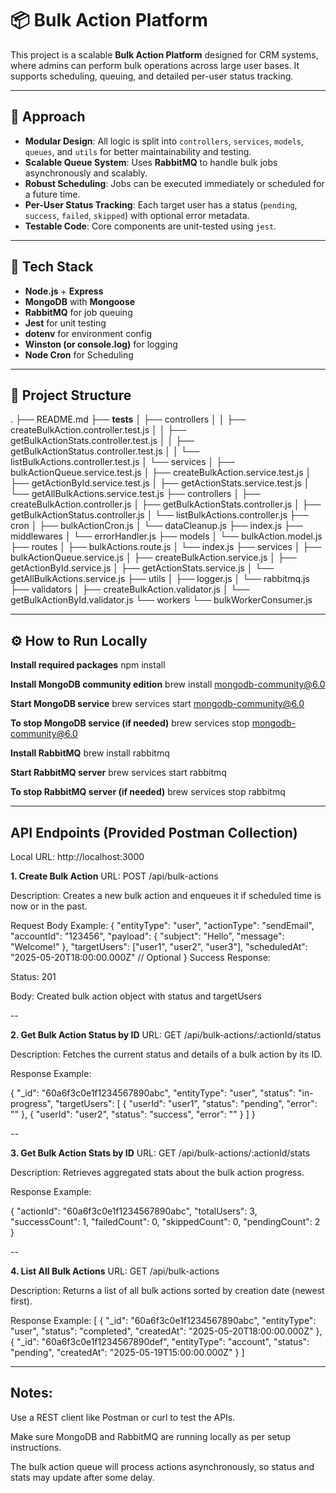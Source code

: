 # 📦 Bulk Action Platform

This project is a scalable **Bulk Action Platform** designed for CRM systems, where admins can perform bulk operations across large user bases. It supports scheduling, queuing, and detailed per-user status tracking.

------------------------------------------------------------------------

## 🧠 Approach

- **Modular Design**: All logic is split into `controllers`, `services`, `models`, `queues`, and `utils` for better maintainability and testing.
- **Scalable Queue System**: Uses **RabbitMQ** to handle bulk jobs asynchronously and scalably.
- **Robust Scheduling**: Jobs can be executed immediately or scheduled for a future time.
- **Per-User Status Tracking**: Each target user has a status (`pending`, `success`, `failed`, `skipped`) with optional error metadata.
- **Testable Code**: Core components are unit-tested using `jest`.

------------------------------------------------------------------------

## 🧰 Tech Stack

- **Node.js** + **Express**
- **MongoDB** with **Mongoose**
- **RabbitMQ** for job queuing
- **Jest** for unit testing
- **dotenv** for environment config
- **Winston (or console.log)** for logging
- **Node Cron** for Scheduling

------------------------------------------------------------------------

## 📁 Project Structure
.
├── README.md
├── __tests__
│   ├── controllers
│   │   ├── createBulkAction.controller.test.js
│   │   ├── getBulkActionStats.controller.test.js
│   │   ├── getBulkActionStatus.controller.test.js
│   │   └── listBulkActions.controller.test.js
│   └── services
│       ├── bulkActionQueue.service.test.js
│       ├── createBulkAction.service.test.js
│       ├── getActionById.service.test.js
│       ├── getActionStats.service.test.js
│       └── getAllBulkActions.service.test.js
├── controllers
│   ├── createBulkAction.controller.js
│   ├── getBulkActionStats.controller.js
│   ├── getBulkActionStatus.controller.js
│   └── listBulkActions.controller.js
├── cron
│   ├── bulkActionCron.js
│   └── dataCleanup.js
├── index.js
├── middlewares
│   └── errorHandler.js
├── models
│   └── bulkAction.model.js
├── routes
│   ├── bulkActions.route.js
│   └── index.js
├── services
│   ├── bulkActionQueue.service.js
│   ├── createBulkAction.service.js
│   ├── getActionById.service.js
│   ├── getActionStats.service.js
│   └── getAllBulkActions.service.js
├── utils
│   ├── logger.js
│   └── rabbitmq.js
├── validators
│   ├── createBulkAction.validator.js
│   └── getBulkActionById.validator.js
└── workers
    └── bulkWorkerConsumer.js


------------------------------------------------------------------------

## ⚙️ How to Run Locally

**Install required packages**
npm install

**Install MongoDB community edition**
brew install mongodb-community@6.0

**Start MongoDB service**
brew services start mongodb-community@6.0

**To stop MongoDB service (if needed)**
brew services stop mongodb-community@6.0

**Install RabbitMQ**
brew install rabbitmq

**Start RabbitMQ server**
brew services start rabbitmq

**To stop RabbitMQ server (if needed)**
brew services stop rabbitmq

------------------------------------------------------------------------

## API Endpoints (Provided Postman Collection)
Local URL: http://localhost:3000

**1. Create Bulk Action**
URL: POST /api/bulk-actions

Description: Creates a new bulk action and enqueues it if scheduled time is now or in the past.

Request Body Example:
{
  "entityType": "user",
  "actionType": "sendEmail",
  "accountId": "123456",
  "payload": { "subject": "Hello", "message": "Welcome!" },
  "targetUsers": ["user1", "user2", "user3"],
  "scheduledAt": "2025-05-20T18:00:00.000Z"  // Optional
}
Success Response:

Status: 201

Body: Created bulk action object with status and targetUsers


--

**2. Get Bulk Action Status by ID**
URL: GET /api/bulk-actions/:actionId/status

Description: Fetches the current status and details of a bulk action by its ID.

Response Example:

{
  "_id": "60a6f3c0e1f1234567890abc",
  "entityType": "user",
  "status": "in-progress",
  "targetUsers": [
    { "userId": "user1", "status": "pending", "error": "" },
    { "userId": "user2", "status": "success", "error": "" }
  ]
}

--

**3. Get Bulk Action Stats by ID**
URL: GET /api/bulk-actions/:actionId/stats

Description: Retrieves aggregated stats about the bulk action progress.

Response Example:

{
  "actionId": "60a6f3c0e1f1234567890abc",
  "totalUsers": 3,
  "successCount": 1,
  "failedCount": 0,
  "skippedCount": 0,
  "pendingCount": 2
}


--

**4. List All Bulk Actions**
URL: GET /api/bulk-actions

Description: Returns a list of all bulk actions sorted by creation date (newest first).

Response Example:
[
  {
    "_id": "60a6f3c0e1f1234567890abc",
    "entityType": "user",
    "status": "completed",
    "createdAt": "2025-05-20T18:00:00.000Z"
  },
  {
    "_id": "60a6f3c0e1f1234567890def",
    "entityType": "account",
    "status": "pending",
    "createdAt": "2025-05-19T15:00:00.000Z"
  }
]


----------------------------------------------------------------


## Notes:
Use a REST client like Postman or curl to test the APIs.

Make sure MongoDB and RabbitMQ are running locally as per setup instructions.

The bulk action queue will process actions asynchronously, so status and stats may update after some delay.
